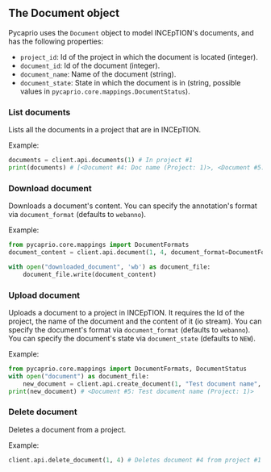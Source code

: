 ## The Document object

Pycaprio uses the `Document` object to model INCEpTION's documents, and has the following properties:

* `project_id`: Id of the project in which the document is located (integer).
* `document_id`: Id of the document (integer).
* `document_name`: Name of the document (string).
* `document_state`: State in which the document is in (string, possible values in `pycaprio.core.mappings.DocumentStatus`).

### List documents
Lists all the documents in a project that are in INCEpTION.

Example:
```python
documents = client.api.documents(1) # In project #1
print(documents) # [<Document #4: Doc name (Project: 1)>, <Document #5: Doc name 2 (Project: 1)>]
```

### Download document
Downloads a document's content.
You can specify the annotation's format via `document_format` (defaults to `webanno`).

Example: 

```python
from pycaprio.core.mappings import DocumentFormats
document_content = client.api.document(1, 4, document_format=DocumentFormats.WEBANNO) # Downloads document 4 from project 1

with open("downloaded_document", 'wb') as document_file:
    document_file.write(document_content)
```

### Upload document
Uploads a document to a project in INCEpTION. It requires the Id of the project, the name of the document and the content of it (io stream).
You can specify the document's format via `document_format` (defaults to `webanno`).
You can specify the document's state via `document_state` (defaults to `NEW`).
 
Example:

```python
from pycaprio.core.mappings import DocumentFormats, DocumentStatus
with open("document") as document_file:
    new_document = client.api.create_document(1, "Test document name", document_file, document_format=DocumentFormats.WEBANNO, document_state=DocumentStatus.IN_PROGRESS)
print(new_document) # <Document #5: Test document name (Project: 1)>
```

### Delete document
Deletes a document from a project.

Example:

```python
client.api.delete_document(1, 4) # Deletes document #4 from project #1
```
